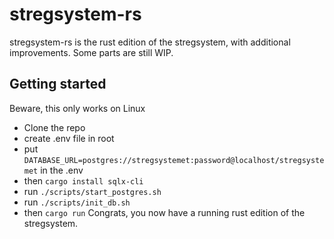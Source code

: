 # stregsystem-rs

stregsystem-rs is the rust edition of the stregsystem, with additional improvements.
Some parts are still WIP.

## Getting started

Beware, this only works on Linux

- Clone the repo
- create .env file in root
- put `DATABASE_URL=postgres://stregsystemet:password@localhost/stregsystemet` in the .env
- then `cargo install sqlx-cli`
- run `./scripts/start_postgres.sh`
- run `./scripts/init_db.sh`
- then `cargo run`
  Congrats, you now have a running rust edition of the stregsystem.
